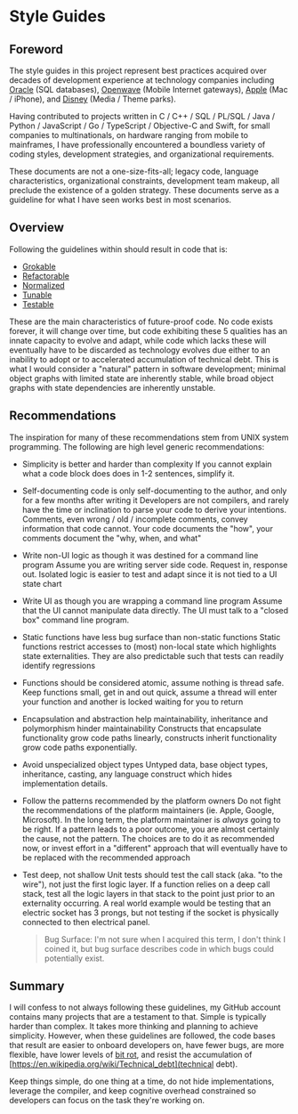# Style Guides

## Foreword

The style guides in this project represent best practices acquired over decades of development experience at technology companies including [Oracle](https://en.wikipedia.org/wiki/Oracle_Corporation) (SQL databases), [Openwave](https://en.wikipedia.org/wiki/Openwave) (Mobile Internet gateways), [Apple](https://en.wikipedia.org/wiki/Apple_Inc.) (Mac / iPhone), and [Disney](https://en.wikipedia.org/wiki/The_Walt_Disney_Company) (Media / Theme parks).

Having contributed to projects written in C / C++ / SQL / PL/SQL / Java / Python / JavaScript / Go / TypeScript / Objective-C and Swift, for small companies to multinationals, on hardware ranging from mobile to mainframes, I have professionally encountered a boundless variety of coding styles, development strategies, and organizational requirements.

These documents are not a one-size-fits-all; legacy code, language characteristics, organizational constraints, development team makeup, all preclude the existence of a golden strategy. These documents serve as a guideline for what I have seen works best in most scenarios.

## Overview

Following the guidelines within should result in code that is:

* [Grokable](https://en.wikipedia.org/wiki/Grok)
* [Refactorable](https://en.wikipedia.org/wiki/Code_refactoring)
* [Normalized](https://en.wikipedia.org/wiki/Database_normalization)
* [Tunable](https://en.wikipedia.org/wiki/Performance_tuning)
* [Testable](https://en.wikipedia.org/wiki/Software_testability)

These are the main characteristics of future-proof code. No code exists forever, it will change over time, but code exhibiting these 5 qualities has an innate capacity to evolve and adapt, while code which lacks these will eventually have to be discarded as technology evolves due either to an inability to adopt or to accelerated accumulation of technical debt. This is what I would consider a "natural" pattern in software development; minimal object graphs with limited state are inherently stable, while broad object graphs with state dependencies are inherently unstable.

## Recommendations

The inspiration for many of these recommendations stem from UNIX system programming. The following are high level generic recommendations:

* Simplicity is better and harder than complexity
    If you cannot explain what a code block does does in 1-2 sentences, simplify it.
* Self-documenting code is only self-documenting to the author, and only for a few months after writing it
    Developers are not compilers, and rarely have the time or inclination to parse your code to derive your intentions. Comments, even wrong / old / incomplete comments, convey information that code cannot. Your code documents the "how", your comments document the "why, when, and what"
* Write non-UI logic as though it was destined for a command line program
    Assume you are writing server side code. Request in, response out. Isolated logic is easier to test and adapt since it is not tied to a UI state chart
* Write UI as though you are wrapping a command line program
    Assume that the UI cannot manipulate data directly. The UI must talk to a "closed box" command line program.
* Static functions have less bug surface than non-static functions
    Static functions restrict accesses to (most) non-local state which highlights state externalities. They are also predictable such that tests can readily identify regressions
* Functions should be considered atomic, assume nothing is thread safe.
    Keep functions small, get in and out quick, assume a thread will enter your function and another is locked waiting for you to return
* Encapsulation and abstraction help maintainability, inheritance and polymorphism hinder maintainability
    Constructs that encapsulate functionality grow code paths linearly, constructs inherit functionality grow code paths exponentially.
* Avoid unspecialized object types
    Untyped data, base object types, inheritance, casting, any language construct which hides implementation details.
* Follow the patterns recommended by the platform owners
    Do not fight the recommendations of the platform maintainers (ie. Apple, Google, Microsoft). In the long term, the platform maintainer is *always* going to be right. If a pattern leads to a poor outcome, you are almost certainly the cause, not the pattern. The choices are to do it as recommended now, or invest effort in a "different" approach that will eventually have to be replaced with the recommended approach
* Test deep, not shallow
    Unit tests should test the call stack (aka. "to the wire"), not just the first logic layer. If a function relies on a deep call stack, test all the logic layers in that stack to the point just prior to an externality occurring. A real world example would be testing that an electric socket has 3 prongs, but not testing if the socket is physically connected to then electrical panel.

    > Bug Surface: I'm not sure when I acquired this term, I don't think I coined it, but bug surface describes code in which bugs could potentially exist.

## Summary

I will confess to not always following these guidelines, my GitHub account contains many projects that are a testament to that. Simple is typically harder than complex. It takes more thinking and planning to achieve simplicity. However, when these guidelines are followed, the code bases that result are easier to onboard developers on, have fewer bugs, are more flexible, have lower levels of [bit rot](https://en.wikipedia.org/wiki/Software_rot), and resist the accumulation of [https://en.wikipedia.org/wiki/Technical_debt](technical debt).

Keep things simple, do one thing at a time, do not hide implementations, leverage the compiler, and keep cognitive overhead constrained so developers can focus on the task they're working on.
